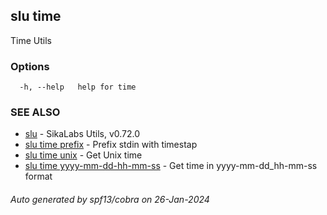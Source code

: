 ## slu time

Time Utils

### Options

```
  -h, --help   help for time
```

### SEE ALSO

* [slu](slu.md)	 - SikaLabs Utils, v0.72.0
* [slu time prefix](slu_time_prefix.md)	 - Prefix stdin with timestap
* [slu time unix](slu_time_unix.md)	 - Get Unix time
* [slu time yyyy-mm-dd-hh-mm-ss](slu_time_yyyy-mm-dd-hh-mm-ss.md)	 - Get time in yyyy-mm-dd_hh-mm-ss format

###### Auto generated by spf13/cobra on 26-Jan-2024
